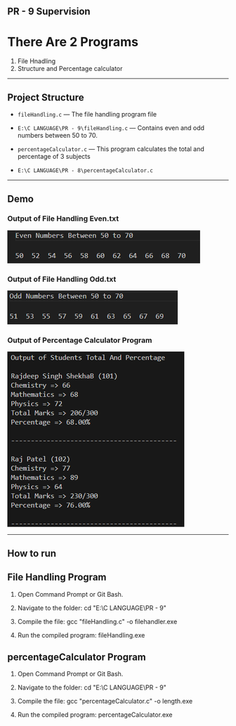 ## PR - 9 Supervision

# There Are 2 Programs 
1) File Hnadling
2) Structure and Percentage calculator

---

## Project Structure

- `fileHandling.c` — The file handling program file  
- `E:\C LANGUAGE\PR - 9\fileHandling.c` — Contains even and odd numbers between 50 to 70.

- `percentageCalculator.c` — This program calculates the total and percentage of 3 subjects  
- `E:\C LANGUAGE\PR - 8\percentageCalculator.c`

---

## Demo

### Output of File Handling Even.txt

![Input Screenshot](https://github.com/Rajdeep5270/C-Language/blob/master/PR%20-%209/even.png)

### Output of File Handling Odd.txt

![Input Screenshot](https://github.com/Rajdeep5270/C-Language/blob/master/PR%20-%209/odd.png)

### Output of Percentage Calculator Program

![Output Screenshot](https://github.com/Rajdeep5270/C-Language/blob/master/PR%20-%209/percentageCalculator.png)

---

## How to run

## File Handling Program
1. Open Command Prompt or Git Bash.

2. Navigate to the folder:
   cd "E:\C LANGUAGE\PR - 9"
   
4. Compile the file:
   gcc "fileHandling.c" -o filehandler.exe

5. Run the compiled program:
   fileHandling.exe

## percentageCalculator Program

1. Open Command Prompt or Git Bash.

2. Navigate to the folder:
   cd "E:\C LANGUAGE\PR - 9"

3. Compile the file:
   gcc "percentageCalculator.c" -o length.exe

4. Run the compiled program:
   percentageCalculator.exe
